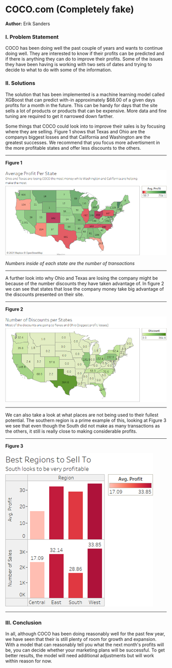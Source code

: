 # COCO.com (Completely fake)

**Author:** Erik Sanders

###  I. Problem Statement

COCO has been doing well the past couple of years and wants to continue doing well. They are interested to know if their profits can be predicted and if there is anything they can do to improve their profits.  Some of the issues they have been having is working with two sets of dates and trying to decide to what to do with some of the information. 

###  II. Solutions

The solution that has been implemented is a machine learning model called XGBoost that can predict with-in approximately $68.00 of a given days profits for a month in the future.  This can be handy for days that the site sells a lot of products or products that can be expensive.  More data and fine tuning are required to get it narrowed down farther. 

Some things that COCO could look into to improve their sales is by focusing where they are selling. Figure 1 shows that Texas and Ohio are the companys biggest losses and that California and Washington are the greatest successes.  We recommend that you focus more advertisment in the more profitable states and offer less discounts to the others.

---
**Figure 1**

![Average Sales](Charts/Average.png)

*Numbers inside of each state are the number of transactions*

---

A further look into why Ohio and Texas are losing the company might be because of the number discounts they have taken advantage of. In figure 2 we can see that states that lose the company money take big advantage of the discounts presented on their site.

---
**Figure 2**

![Discounts](Charts/Discounts.png)

---

We can also take a look at what places are not being used to their fullest potential. The southern region is a prime example of this, looking at Figure 3 we see that even though the South did not make as many transactions as the others, it still is really close to making considerable profits.

---
**Figure 3**

![Region](Charts/Region.png)

---


###  III. Conclusion

In all, although COCO has been doing reasonably well for the past few year, we have seen that their is still plenty of room for growth and expansion.  With a model that can reasonably tell you what the next month's profits will be, you can decide whether your marketing plans will be successful.  To get better results, the model will need additional adjustments but will work within reason for now.   
